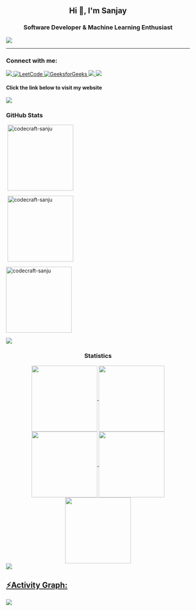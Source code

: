 <h2 align="center">Hi 👋, I'm Sanjay</h2>
<h3 align="center">Software Developer & Machine Learning Enthusiast</h3>

<a href="https://codecraft-sanju.vercel.app"> 
 <img src="https://img.shields.io/badge/ProfileViews-1,588-navyblue" />
</a>
<hr>

<h3 align="left">Connect with me:</h3>
<div>
<a href="https://www.linkedin.com/in/sanjay-choudhary-011033330" target="_blank">
    <img src="https://img.shields.io/badge/LinkedIn-0077B5?style=for-the-badge&logo=linkedin&logoColor=white" target="_blank">
</a>
<a href="https://leetcode.com/sanjuuu_x18/" target="_blank">
    <img src="https://img.shields.io/badge/LeetCode-FE7A16?style=for-the-badge&logo=leetcode&logoColor=white" alt="LeetCode" />
</a>
<a href="https://www.geeksforgeeks.org/user/sanjuuu_x18/" target="_blank">
    <img src="https://img.shields.io/badge/GeeksforGeeks-0F9D58?style=for-the-badge&logo=geeksforgeeks&logoColor=white" alt="GeeksforGeeks" />
</a>
<a href="https://instagram.com/sanjuuu_x18" target="_blank">
    <img src="https://img.shields.io/badge/Instagram-E4405F?style=for-the-badge&logo=instagram&logoColor=white" target="_blank">
</a>
<a href="https://twitter.com/sanjay_x18" target="_blank">
    <img src="https://img.shields.io/badge/Twitter-1DA1F2?style=for-the-badge&logo=twitter&logoColor=white" target="_blank">
</a>
</div>

<h4> Click the link below to visit my website</h4>  
<a href="https://codecraft-sanju.vercel.app"> 
 <img src="https://img.shields.io/badge/Visit-MyWebsite-navyblue" />
</a>
<br>

<h3 align="left">GitHub Stats</h3>
<p>&nbsp;<img align="center" height="180em" src="https://github-readme-stats.vercel.app/api/top-langs/?username=codecraft-sanju&theme=dark&show_icons=true&layout=compact" alt="codecraft-sanju" /></p>

<p>&nbsp;<img align="center" height="180em" src="https://github-readme-stats.vercel.app/api?username=codecraft-sanju&show_icons=true&locale=en&theme=dark" alt="codecraft-sanju" /></p>

<p><img align="center" height="180em" src="https://github-readme-streak-stats.herokuapp.com/?user=codecraft-sanju&theme=dark" alt="codecraft-sanju" /></p>

<img src="https://user-images.githubusercontent.com/73097560/115834477-dbab4500-a447-11eb-908a-139a6edaec5c.gif"><h3 align="center">Statistics</h3>
<div align="center">
<a href="https://github.com/codecraft-sanju">
<img align="center" src="http://github-profile-summary-cards.vercel.app/api/cards/stats?username=codecraft-sanju&theme=aura" height="180em" />
<img align="center" src="http://github-profile-summary-cards.vercel.app/api/cards/most-commit-language?username=codecraft-sanju&theme=aura" height="180em" />
<img align="center" src="http://github-profile-summary-cards.vercel.app/api/cards/repos-per-language?username=codecraft-sanju&theme=aura" height="180em" />
<img align="center" src="http://github-profile-summary-cards.vercel.app/api/cards/productive-time?username=codecraft-sanju&theme=aura" height="180em" />
<img align="center" src="http://github-profile-summary-cards.vercel.app/api/cards/profile-details?username=codecraft-sanju&theme=aura" height="180em" />
</div>

<img src="https://user-images.githubusercontent.com/73097560/115834477-dbab4500-a447-11eb-908a-139a6edaec5c.gif">
<h2 align="left">⚡Activity Graph:</h2>
<img align="center" src="https://github-readme-activity-graph.vercel.app/graph?username=codecraft-sanju&theme=react-dark"/>
